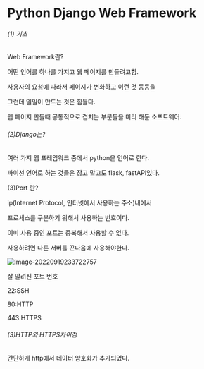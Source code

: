 # Python Django Web Framework

###### (1) 기초 

Web Framework란?

어떤 언어를 하나를 가지고 웹 페이지를 만들려고함.

사용자의 요청에 따라서 페이지가 변화하고 이런 것 등등을

그런데 일일이 만드는 것은 힘들다.

웹 페이지 만들때 공통적으로 겹치는 부분들을 미리 해둔 소프트웨어.



###### (2)Django는?

여러 가지 웹 프레임워크 중에서 python을 언어로 한다.

파이선 언어로 하는 것들은 장고 말고도 flask, fastAPI있다.



(3)Port 란?

ip(Internet Protocol, 인터넷에서 사용하는 주소)내에서

프로세스를 구분하기 위해서 사용하는 번호이다.

이미 사용 중인 포트는 중복해서 사용할 수 없다.

사용하려면 다른 서버를 끈다음에 사용해야한다.

![image-20220919233722757](C:\Users\LG\AppData\Roaming\Typora\typora-user-images\image-20220919233722757.png)

잘 알려진 포트 번호

22:SSH

80:HTTP

443:HTTPS



###### (3)HTTP와 HTTPS차이점

간단하게 http에서 데이터 암호화가 추가되었다.











